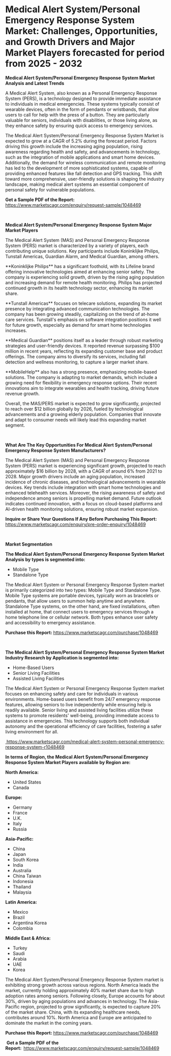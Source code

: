 <p><h1>Medical Alert System/Personal Emergency Response System Market: Challenges, Opportunities, and Growth Drivers and Major Market Players forecasted for period from 2025 - 2032</h1></p><p><strong>Medical Alert System/Personal Emergency Response System Market Analysis and Latest Trends</strong></p>
<p><p>A Medical Alert System, also known as a Personal Emergency Response System (PERS), is a technology designed to provide immediate assistance to individuals in medical emergencies. These systems typically consist of wearable devices, often in the form of pendants or wristbands, that allow users to call for help with the press of a button. They are particularly valuable for seniors, individuals with disabilities, or those living alone, as they enhance safety by ensuring quick access to emergency services.</p><p>The Medical Alert System/Personal Emergency Response System Market is expected to grow at a CAGR of 5.2% during the forecast period. Factors driving this growth include the increasing aging population, rising awareness regarding health and safety, and advancements in technology, such as the integration of mobile applications and smart home devices. Additionally, the demand for wireless communication and remote monitoring has led to the development of more sophisticated systems, capable of providing enhanced features like fall detection and GPS tracking. This shift toward more comprehensive, user-friendly solutions is shaping the industry landscape, making medical alert systems an essential component of personal safety for vulnerable populations.</p></p>
<p><strong>Get a Sample PDF of the Report:&nbsp;</strong> <a href="https://www.marketscagr.com/enquiry/request-sample/1048469?utm_campaign=2467&utm_medium=2&utm_source=Github&utm_content=ia&utm_term=19042025&utm_id=medical-alert-systempersonal-emergency-response-system">https://www.marketscagr.com/enquiry/request-sample/1048469</a></p>
<p>&nbsp;</p>
<p><strong>Medical Alert System/Personal Emergency Response System Major Market Players</strong></p>
<p><p>The Medical Alert System (MAS) and Personal Emergency Response System (PERS) market is characterized by a variety of players, each contributing unique solutions. Key participants include Koninklijke Philips, Tunstall Americas, Guardian Alarm, and Medical Guardian, among others.</p><p>**Koninklijke Philips** has a significant foothold, with its Lifeline brand offering innovative technologies aimed at enhancing senior safety. The company is experiencing solid growth, driven by the rising aging population and increasing demand for remote health monitoring. Philips has projected continued growth in its health technology sector, enhancing its market share.</p><p>**Tunstall Americas** focuses on telecare solutions, expanding its market presence by integrating advanced communication technologies. The company has been growing steadily, capitalizing on the trend of at-home care services. Tunstall's emphasis on software integration positions it well for future growth, especially as demand for smart home technologies increases.</p><p>**Medical Guardian** positions itself as a leader through robust marketing strategies and user-friendly devices. It reported revenue surpassing $100 million in recent years, reflecting its expanding customer base and product offerings. The company aims to diversify its services, including fall detection and wellness monitoring, to capture a larger market share.</p><p>**MobileHelp** also has a strong presence, emphasizing mobile-based solutions. The company is adapting to market demands, which include a growing need for flexibility in emergency response options. Their recent innovations aim to integrate wearables and health tracking, driving future revenue growth.</p><p>Overall, the MAS/PERS market is expected to grow significantly, projected to reach over $12 billion globally by 2026, fueled by technological advancements and a growing elderly population. Companies that innovate and adapt to consumer needs will likely lead this expanding market segment.</p></p>
<p>&nbsp;</p>
<p><strong>What Are The Key Opportunities For Medical Alert System/Personal Emergency Response System Manufacturers?</strong></p>
<p><p>The Medical Alert System (MAS) and Personal Emergency Response System (PERS) market is experiencing significant growth, projected to reach approximately $16 billion by 2028, with a CAGR of around 6% from 2021 to 2028. Major growth drivers include an aging population, increased incidence of chronic diseases, and technological advancements in wearable devices. Key trends include integration with smart home technologies and enhanced telehealth services. Moreover, the rising awareness of safety and independence among seniors is propelling market demand. Future outlook indicates continued innovation, with a focus on cloud-based platforms and AI-driven health monitoring solutions, ensuring robust market expansion.</p></p>
<p><strong>Inquire or Share Your Questions If Any Before Purchasing This Report:</strong> <a href="https://www.marketscagr.com/enquiry/pre-order-enquiry/1048469?utm_campaign=2467&utm_medium=2&utm_source=Github&utm_content=ia&utm_term=19042025&utm_id=medical-alert-systempersonal-emergency-response-system">https://www.marketscagr.com/enquiry/pre-order-enquiry/1048469</a></p>
<p>&nbsp;</p>
<p><strong>Market Segmentation</strong></p>
<p><strong>The Medical Alert System/Personal Emergency Response System Market Analysis by types is segmented into:</strong></p>
<p><ul><li>Mobile Type</li><li>Standalone Type</li></ul></p>
<p><p>The Medical Alert System or Personal Emergency Response System market is primarily categorized into two types: Mobile Type and Standalone Type. Mobile Type systems are portable devices, typically worn as bracelets or pendants, that allow users to summon help anytime and anywhere. Standalone Type systems, on the other hand, are fixed installations, often installed at home, that connect users to emergency services through a home telephone line or cellular network. Both types enhance user safety and accessibility to emergency assistance.</p></p>
<p><strong>Purchase this Report:&nbsp;</strong><a href="https://www.marketscagr.com/purchase/1048469?utm_campaign=2467&utm_medium=2&utm_source=Github&utm_content=ia&utm_term=19042025&utm_id=medical-alert-systempersonal-emergency-response-system">https://www.marketscagr.com/purchase/1048469</a></p>
<p>&nbsp;</p>
<p><strong>The Medical Alert System/Personal Emergency Response System Market Industry Research by Application is segmented into:</strong></p>
<p><ul><li>Home-Based Users</li><li>Senior Living Facilities</li><li>Assisted Living Facilities</li></ul></p>
<p><p>The Medical Alert System or Personal Emergency Response System market focuses on enhancing safety and care for individuals in various environments. Home-based users benefit from 24/7 emergency response features, allowing seniors to live independently while ensuring help is readily available. Senior living and assisted living facilities utilize these systems to promote residents' well-being, providing immediate access to assistance in emergencies. This technology supports both individual autonomy and the operational efficiency of care facilities, fostering a safer living environment for all.</p></p>
<p><a href="https://www.marketscagr.com/medical-alert-system-personal-emergency-response-system-r1048469?utm_campaign=2467&utm_medium=2&utm_source=Github&utm_content=ia&utm_term=19042025&utm_id=medical-alert-systempersonal-emergency-response-system">&nbsp;https://www.marketscagr.com/medical-alert-system-personal-emergency-response-system-r1048469</a></p>
<p><strong>In terms of Region, the Medical Alert System/Personal Emergency Response System Market Players available by Region are:</strong></p>
<p>
    <p> <strong> North America: </strong>
        <ul>
            <li>United States</li>
            <li>Canada</li>
        </ul>
        </p> 
    <p> <strong> Europe: </strong>
        <ul>
            <li>Germany</li>
            <li>France</li>
            <li>U.K.</li>
            <li>Italy</li>
            <li>Russia</li>
        </ul>
        </p> 
    <p> <strong> Asia-Pacific: </strong>
        <ul>
            <li>China</li>
            <li>Japan</li>
            <li>South Korea</li>
            <li>India</li>
            <li>Australia</li>
            <li>China Taiwan</li>
            <li>Indonesia</li>
            <li>Thailand</li>
            <li>Malaysia</li>
        </ul>
        </p> 
    <p> <strong> Latin America: </strong>
        <ul>
            <li>Mexico</li>
            <li>Brazil</li>
            <li>Argentina Korea</li>
            <li>Colombia</li>
        </ul>
        </p> 
    <p> <strong> Middle East & Africa: </strong>
        <ul>
            <li>Turkey</li>
            <li>Saudi</li>
            <li>Arabia</li>
            <li>UAE</li>
            <li>Korea</li>
        </ul>
    </p>
    </p>
<p><p>The Medical Alert System/Personal Emergency Response System market is exhibiting strong growth across various regions. North America leads the market, currently holding approximately 40% market share due to high adoption rates among seniors. Following closely, Europe accounts for about 30%, driven by aging populations and advances in technology. The Asia-Pacific region, projected to grow significantly, is expected to capture 20% of the market share. China, with its expanding healthcare needs, contributes around 10%. North America and Europe are anticipated to dominate the market in the coming years.</p></p>
<p><strong>Purchase this Report: </strong><a href="https://www.marketscagr.com/purchase/1048469?utm_campaign=2467&utm_medium=2&utm_source=Github&utm_content=ia&utm_term=19042025&utm_id=medical-alert-systempersonal-emergency-response-system">https://www.marketscagr.com/purchase/1048469</a></p>
<p>&nbsp;<strong>Get a Sample PDF of the Report:&nbsp;&nbsp;</strong><a href="https://www.marketscagr.com/enquiry/request-sample/1048469?utm_campaign=2467&utm_medium=2&utm_source=Github&utm_content=ia&utm_term=19042025&utm_id=medical-alert-systempersonal-emergency-response-system">https://www.marketscagr.com/enquiry/request-sample/1048469</a></p>
<p><strong></strong></p>
<p><p></p><p></p><p></p></p>